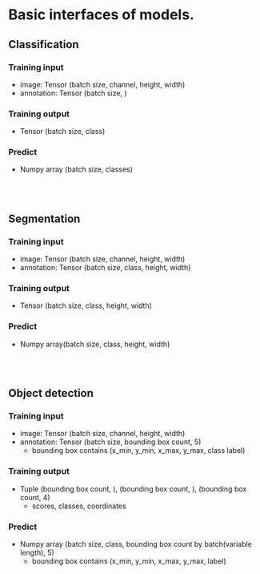 # Basic interfaces of models.
## Classification
### Training input
- image: Tensor (batch size, channel, height, width)
- annotation: Tensor (batch size, )

### Training output
- Tensor (batch size, class)

### Predict
- Numpy array (batch size, classes)


<br/><br/>


## Segmentation
### Training input
- image: Tensor (batch size, channel, height, width)
- annotation: Tensor (batch size, class, height, width)

### Training output
- Tensor (batch size, class, height, width)

### Predict
- Numpy array(batch size, class, height, width)


<br/><br/>


## Object detection
### Training input
- image: Tensor (batch size, channel, height, width)
- annotation: Tensor (batch size, bounding box count, 5)
    - bounding box contains (x_min, y_min, x_max, y_max, class label)

### Training output
- Tuple (bounding box count, ), (bounding box count, ), (bounding box count, 4)
    - scores, classes, coordinates
    
### Predict
- Numpy array (batch size, class, bounding box count by batch(variable length), 5)
    - bounding box contains (x_min, y_min, x_max, y_max, label)


<br/><br/>




